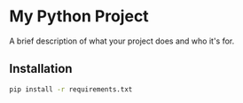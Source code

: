 # My Python Project

A brief description of what your project does and who it's for.

## Installation
```bash
pip install -r requirements.txt
